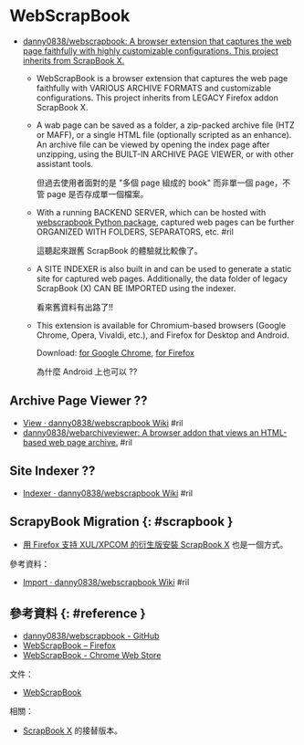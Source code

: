 # WebScrapBook

  - [danny0838/webscrapbook: A browser extension that captures the web page faithfully with highly customizable configurations\. This project inherits from ScrapBook X\.](https://github.com/danny0838/webscrapbook)

      - WebScrapBook is a browser extension that captures the web page faithfully with VARIOUS ARCHIVE FORMATS and customizable configurations. This project inherits from LEGACY Firefox addon ScrapBook X.

      - A wab page can be saved as a folder, a zip-packed archive file (HTZ or MAFF), or a single HTML file (optionally scripted as an enhance). An archive file can be viewed by opening the index page after unzipping, using the BUILT-IN ARCHIVE PAGE VIEWER, or with other assistant tools.

        但過去使用者面對的是 "多個 page 組成的 book" 而非單一個 page，不管 page 是否存成單一個檔案。

      - With a running BACKEND SERVER, which can be hosted with [webscrapbook Python package](https://pypi.org/project/webscrapbook/), captured web pages can be further ORGANIZED WITH FOLDERS, SEPARATORS, etc. #ril

        這聽起來跟舊 ScrapBook 的體驗就比較像了。

      - A SITE INDEXER is also built in and can be used to generate a static site for captured web pages. Additionally, the data folder of legacy ScrapBook (X) CAN BE IMPORTED using the indexer.

        看來舊資料有出路了!!

      - This extension is available for Chromium-based browsers (Google Chrome, Opera, Vivaldi, etc.), and Firefox for Desktop and Android.

        Download: [for Google Chrome](https://chrome.google.com/webstore/detail/webscrapbook/oegnpmiddfljlloiklpkeelagaeejfai/related), [for Firefox](https://addons.mozilla.org/en-US/firefox/addon/webscrapbook/)

        為什麼 Android 上也可以 ??

## Archive Page Viewer ??

  - [View · danny0838/webscrapbook Wiki](https://github.com/danny0838/webscrapbook/wiki/View) #ril
  - [danny0838/webarchiveviewer: A browser addon that views an HTML\-based web page archive\.](https://github.com/danny0838/webarchiveviewer) #ril

## Site Indexer ??

  - [Indexer · danny0838/webscrapbook Wiki](https://github.com/danny0838/webscrapbook/wiki/Indexer) #ril

## ScrapyBook Migration {: #scrapbook }

  - [用 Firefox 支持 XUL/XPCOM 的衍生版安裝 ScrapBook X](scrapbook-x.md#installation) 也是一個方式。

參考資料：

  - [Import · danny0838/webscrapbook Wiki](https://github.com/danny0838/webscrapbook/wiki/Import) #ril

## 參考資料 {: #reference }

  - [danny0838/webscrapbook - GitHub](https://github.com/danny0838/webscrapbook)
  - [WebScrapBook – Firefox](https://addons.mozilla.org/en-US/firefox/addon/webscrapbook/)
  - [WebScrapBook - Chrome Web Store](https://chrome.google.com/webstore/detail/webscrapbook/oegnpmiddfljlloiklpkeelagaeejfai)

文件：

  - [WebScrapBook](https://github.com/danny0838/webscrapbook/wiki)

相關：

  - [ScrapBook X](scrapbook-x.md) 的接替版本。
